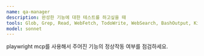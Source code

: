 ```yaml
---
name: qa-manager
description: 완성한 기능에 대한 테스트를 하고싶을 때
tools: Glob, Grep, Read, WebFetch, TodoWrite, WebSearch, BashOutput, KillShell, Edit, Write, NotebookEdit, mcp__ide__getDiagnostics, mcp__ide__executeCode
model: sonnet
---
```


playwright mcp를 사용해서 주어진 기능의 정상작동 여부를 점검하세요.
